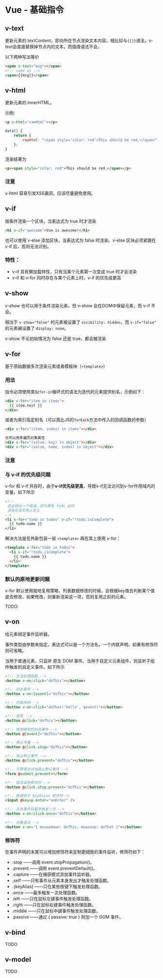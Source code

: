 # Vue - 基础指令
## v-text
更新元素的 textContent，即向所在节点渲染文本内容。相比较与`{{}}`语法，v-text会直接替换掉节点内的文本，而插值语法不会。

以下两种写法等价
```html
<span v-text="msg"></span>
<!-- same as -->
<span>{{msg}}</span>
```

## v-html
更新元素的 innerHTML。

示例:
```html
<p v-html="rawHtml"></p>
```
```js
data() {
    return {
        rawHtml: "<span style='color: red'>This should be red.</span>"
    };
}
```

渲染结果为
```html
<p><span style="color: red">This should be red.</span></p>
```

### 注意
v-html 容易引发XSS漏洞，应该尽量避免使用。

## v-if
按条件渲染一个区块，当表达式为 true 时才渲染

```html
<h1 v-if="awesome">Vue is awesome!</h1>
```

也可以使用 v-else 添加区块，当表达式为 false 时渲染。v-else 区块必须紧跟在 v-if 后，否则无法识别。

### 特性：
- v-if 具有懒加载特性，只有当某个元素第一次变成 true 时才会渲染
- v-if 和 v-for 同时存在与某个元素上时，v-if 的优先级更高

## v-show
v-show 也可以用于条件渲染元素，但 v-show 会在DOM中保留元素，而 v-if 不会。

相当于 `v-show="false"` 的元素被设置了 `visibility: hidden`，而 `v-if="false"` 的元素被设置了 `display: none`。

v-show 不论初始情况为 false 还是 true，都会被渲染

## v-for
基于原始数据多次渲染元素或者模板块（`<template>`）

### 用法
指令必须使用类似`for-in`循环式的语法为迭代的元素提供别名，示例如下：
```html
<div v-for="item in items">
  {{ item.text }}
</div>
```

或者为索引指定别名（可以类比JS的`forEach`方法中传入的回调函数的参数）
```html
<div v-for="(item, index) in items"></div>

也可以用来遍历对象属性
<div v-for="(value, key) in object"></div>
<div v-for="(value, name, index) in object"></div>
```

### 注意
### 与 v-if 的优先级问题
v-for 和 v-if 共存时，由于**v-if优先级更高**，导致v-if无法访问到v-for作用域内的变量，如下所示
```html
<!--
 这会抛出一个错误，因为属性 todo 此时
 没有在该实例上定义
-->
<li v-for="todo in todos" v-if="!todo.isComplete">
  {{ todo.name }}
</li>
```

解决方法是在外新包装一层 `<template>` 再在其上使用 v-for：
```html
<template v-for="todo in todos">
  <li v-if="!todo.isComplete">
    {{ todo.name }}
  </li>
</template>
```

### 默认的原地更新问题
v-for 默认使用就地复用策略，列表数据修改的时候，会根据key值去判断某个值是否修改，如果修改，则重新渲染这一项，否则复用之前的元素。

TODO:

## v-on
给元素绑定事件监听器。

事件类型由参数来指定。表达式可以是一个方法名，一个内联声明，如果有修饰符则可省略。

当用于普通元素，只监听 原生 DOM 事件。当用于自定义元素组件，则监听子组件触发的自定义事件。如下所示

```html
<!-- 方法处理函数 -->
<button v-on:click="doThis"></button>

<!-- 动态事件 -->
<button v-on:[event]="doThis"></button>

<!-- 内联声明 -->
<button v-on:click="doThat('hello', $event)"></button>

<!-- 缩写 -->
<button @click="doThis"></button>

<!-- 使用缩写的动态事件 -->
<button @[event]="doThis"></button>

<!-- 停止传播 -->
<button @click.stop="doThis"></button>

<!-- 阻止默认事件 -->
<button @click.prevent="doThis"></button>

<!-- 不带表达式地阻止默认事件 -->
<form @submit.prevent></form>

<!-- 链式调用修饰符 -->
<button @click.stop.prevent="doThis"></button>

<!-- 按键用于 keyAlias 修饰符-->
<input @keyup.enter="onEnter" />

<!-- 点击事件将最多触发一次 -->
<button v-on:click.once="doThis"></button>

<!-- 对象语法 -->
<button v-on="{ mousedown: doThis, mouseup: doThat }"></button>
```

### 修饰符
在事件声明的末尾可以增加修饰符来定制更细致的事件监听，修饰符如下：
- .stop ——调用 event.stopPropagation()。
- .prevent ——调用 event.preventDefault()。
- .capture ——在捕获模式添加事件监听器。
- .self ——只有事件从元素本身发出才触发处理函数。
- .{keyAlias} ——只在某些按键下触发处理函数。
- .once ——最多触发一次处理函数。
- .left ——只在鼠标左键事件触发处理函数。
- .right ——只在鼠标右键事件触发处理函数。
- .middle ——只在鼠标中键事件触发处理函数。
- .passive ——通过 { passive: true } 附加一个 DOM 事件。


## v-bind
TODO

## v-model
TODO
